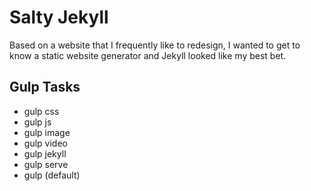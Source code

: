 # Salty Jekyll

Based on a website that I frequently like to redesign, I wanted to get to know a static website generator and Jekyll looked like my best bet.

## Gulp Tasks

 - gulp css
 - gulp js
 - gulp image
 - gulp video
 - gulp jekyll
 - gulp serve
 - gulp (default)
